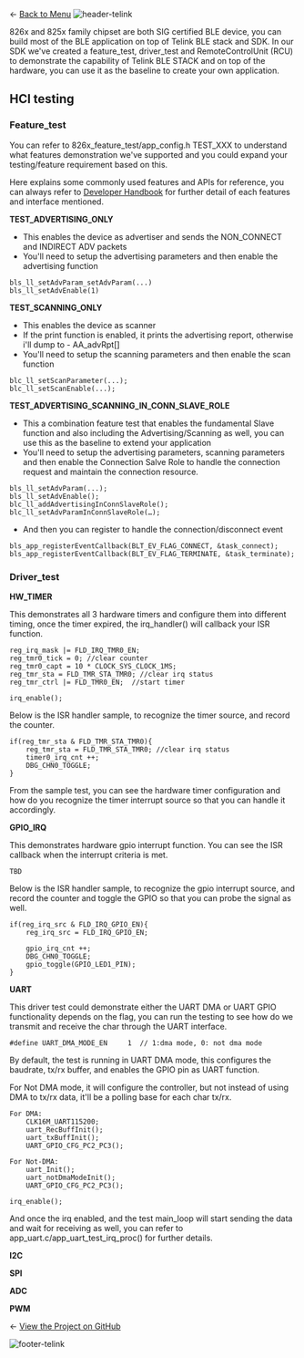 ← [Back to Menu](https://telinkgithub.github.io/Telink/ "Menu")
![header-telink](https://i.imgur.com/5kRG6CF.jpg)


826x and 825x family chipset are both SIG certified BLE device, you can build most of the BLE application on top of Telink BLE stack and SDK. In our SDK we've created a feature_test, driver_test and RemoteControlUnit (RCU) to demonstrate the capability of Telink BLE STACK and on top of the hardware, you can use it as the baseline to create your own application.

## HCI testing

### Feature_test

You can refer to 826x_feature_test/app_config.h TEST_XXX to understand what features demonstration we've supported and you could expand your testing/feature requirement based on this.

Here explains some commonly used features and APIs for reference, you can always refer to [Developer Handbook](http://wiki.telink-semi.cn/tools_and_sdk/BLE_SDK/826x_SDK/Handbook.zip) for further detail of each features and interface mentioned.

__TEST_ADVERTISING_ONLY__

* This enables the device as advertiser and sends the NON_CONNECT and INDIRECT ADV packets
* You'll need to setup the advertising parameters and then enable the advertising function

```
bls_ll_setAdvParam_setAdvParam(...)
bls_ll_setAdvEnable(1)
```

__TEST_SCANNING_ONLY__

* This enables the device as scanner
* If the print function is enabled, it prints the advertising report, otherwise i'll dump to - AA_advRpt[]
* You'll need to setup the scanning parameters and then enable the scan function

```
blc_ll_setScanParameter(...);
blc_ll_setScanEnable(...);
```

__TEST_ADVERTISING_SCANNING_IN_CONN_SLAVE_ROLE__

* This a combination feature test that enables the fundamental Slave function and also including the Advertising/Scanning as well, you can use this as the baseline to extend your application
* You'll need to setup the advertising parameters, scanning parameters and then enable the Connection Salve Role to handle the connection request and maintain the connection resource.

```
bls_ll_setAdvParam(...);
bls_ll_setAdvEnable();
blc_ll_addAdvertisingInConnSlaveRole();
blc_ll_setAdvParamInConnSlaveRole(…);
```

* And then you can register to handle the connection/disconnect event

```
bls_app_registerEventCallback(BLT_EV_FLAG_CONNECT, &task_connect);
bls_app_registerEventCallback(BLT_EV_FLAG_TERMINATE, &task_terminate);
```


### Driver_test

__HW_TIMER__

This demonstrates all 3 hardware timers and configure them into different timing, once the timer expired, the irq_handler() will callback your ISR function.

```
reg_irq_mask |= FLD_IRQ_TMR0_EN;
reg_tmr0_tick = 0; //clear counter
reg_tmr0_capt = 10 * CLOCK_SYS_CLOCK_1MS;
reg_tmr_sta = FLD_TMR_STA_TMR0; //clear irq status
reg_tmr_ctrl |= FLD_TMR0_EN;  //start timer

irq_enable();
```

Below is the ISR handler sample, to recognize the timer source, and record the counter.

```
if(reg_tmr_sta & FLD_TMR_STA_TMR0){
	reg_tmr_sta = FLD_TMR_STA_TMR0; //clear irq status
	timer0_irq_cnt ++;
	DBG_CHN0_TOGGLE;
}
```

From the sample test, you can see the hardware timer configuration and how do you recognize the timer interrupt source so that you can handle it accordingly.


__GPIO_IRQ__

This demonstrates hardware gpio interrupt function. You can see the ISR callback when the interrupt criteria is met.

```
TBD
```

Below is the ISR handler sample, to recognize the gpio interrupt source, and record the counter and toggle the GPIO so that you can probe the signal as well.

```
if(reg_irq_src & FLD_IRQ_GPIO_EN){
	reg_irq_src = FLD_IRQ_GPIO_EN;

	gpio_irq_cnt ++;
	DBG_CHN0_TOGGLE;
	gpio_toggle(GPIO_LED1_PIN);
}
```


__UART__

This driver test could demonstrate either the UART DMA or UART GPIO functionality depends on the flag, you can run the testing to see how do we transmit and receive the char through the UART interface.

```
#define UART_DMA_MODE_EN     1  // 1:dma mode, 0: not dma mode
```

By default, the test is running in UART DMA mode, this configures the baudrate, tx/rx buffer, and enables the GPIO pin as UART function.

For Not DMA mode, it will configure the controller, but not instead of using DMA to tx/rx data, it'll be a polling base for each char tx/rx.

```
For DMA:
	CLK16M_UART115200;
	uart_RecBuffInit();
	uart_txBuffInit();
	UART_GPIO_CFG_PC2_PC3();

For Not-DMA:
	uart_Init();
	uart_notDmaModeInit();
	UART_GPIO_CFG_PC2_PC3();

irq_enable();
```


And once the irq enabled, and the test main_loop will start sending the data and wait for receiving as well, you can refer to app_uart.c/app_uart_test_irq_proc() for further details.

__I2C__

__SPI__

__ADC__

__PWM__


← [View the Project on GitHub](https://github.com/TelinkGithub/BLE-Generic-Introduction)


![footer-telink](https://telinkgithub.github.io/Assets/General/footer.jpg)
